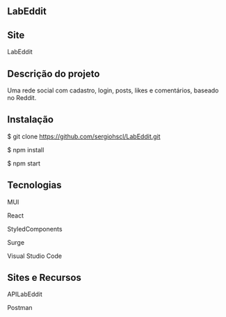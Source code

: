 ## LabEddit

## Site

LabEddit

## Descrição do projeto

Uma rede social com cadastro, login, posts, likes e comentários, baseado no Reddit.

## Instalação 

$ git clone https://github.com/sergiohscl/LabEddit.git

$ npm install

$ npm start

## Tecnologias

MUI

React

StyledComponents

Surge

Visual Studio Code

## Sites e Recursos

APILabEddit

Postman
